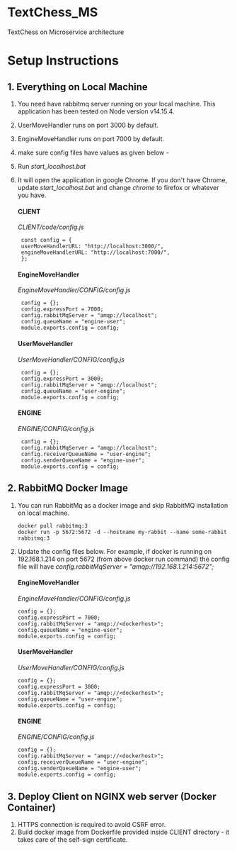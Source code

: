 # TextChess_MS

TextChess on Microservice architecture

# Setup Instructions

## 1. Everything on Local Machine

1.  You need have rabbitmq server running on your local machine. This application has been tested on Node version v14.15.4.
2.  UserMoveHandler runs on port 3000 by default.
3.  EngineMoveHandler runs on port 7000 by default.
4.  make sure config files have values as given below -
5.  Run _start_localhost.bat_
6.  It will open the application in google Chrome. If you don't have Chrome, update _start_localhost.bat_ and change _chrome_ to firefox or whatever you have.

    #### CLIENT

    _CLIENT/code/config.js_

         const config = {
         userMoveHandlerURL: "http://localhost:3000/",
         engineMoveHandlerURL: "http://localhost:7000/",
         };

    #### EngineMoveHandler

    _EngineMoveHandler/CONFIG/config.js_

         config = {};
         config.expressPort = 7000;
         config.rabbitMqServer = "amqp://localhost";
         config.queueName = "engine-user";
         module.exports.config = config;

    #### UserMoveHandler

    _UserMoveHandler/CONFIG/config.js_

         config = {};
         config.expressPort = 3000;
         config.rabbitMqServer = "amqp://localhost";
         config.queueName = "user-engine";
         module.exports.config = config;

    #### ENGINE

    _ENGINE/CONFIG/config.js_

         config = {};
         config.rabbitMqServer = "amqp://localhost";
         config.receiverQueueName = "user-engine";
         config.senderQueueName = "engine-user";
         module.exports.config = config;

## 2. RabbitMQ Docker Image

1.  You can run RabbitMq as a docker image and skip RabbitMQ installation on local machine.

        docker pull rabbitmq:3
        docker run -p 5672:5672 -d --hostname my-rabbit --name some-rabbit rabbitmq:3

2.  Update the config files below. For example, if docker is running on 192.168.1.214 on port 5672 (from above docker run command) the config file will have _config.rabbitMqServer = "amqp://192.168.1.214:5672";_

    #### EngineMoveHandler

    _EngineMoveHandler/CONFIG/config.js_

        config = {};
        config.expressPort = 7000;
        config.rabbitMqServer = "amqp://<dockerhost>";
        config.queueName = "engine-user";
        module.exports.config = config;

    #### UserMoveHandler

    _UserMoveHandler/CONFIG/config.js_

        config = {};
        config.expressPort = 3000;
        config.rabbitMqServer = "amqp://<dockerhost>";
        config.queueName = "user-engine";
        module.exports.config = config;

    #### ENGINE

    _ENGINE/CONFIG/config.js_

        config = {};
        config.rabbitMqServer = "amqp://<dockerhost>";
        config.receiverQueueName = "user-engine";
        config.senderQueueName = "engine-user";
        module.exports.config = config;

## 3. Deploy Client on NGINX web server (Docker Container)

1. HTTPS connection is required to avoid CSRF error.
2. Build docker image from Dockerfile provided inside CLIENT directory - it takes care of the self-sign certificate.
